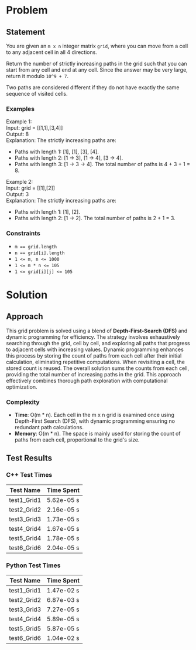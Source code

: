 # Problem

## Statement
You are given an `m x n` integer matrix `grid`, where you can move from a cell to any adjacent cell in all 4 directions.

Return the number of strictly increasing paths in the grid such that you can start from any cell and end at any cell. Since the answer may be very large, return it modulo `10^9 + 7`.

Two paths are considered different if they do not have exactly the same sequence of visited cells.

### Examples
Example 1:\
Input: grid = [[1,1],[3,4]]\
Output: 8\
Explanation: The strictly increasing paths are:
- Paths with length 1: [1], [1], [3], [4].
- Paths with length 2: [1 -> 3], [1 -> 4], [3 -> 4].
- Paths with length 3: [1 -> 3 -> 4].
The total number of paths is 4 + 3 + 1 = 8.

Example 2:\
Input: grid = [[1],[2]]\
Output: 3\
Explanation: The strictly increasing paths are:
- Paths with length 1: [1], [2].
- Paths with length 2: [1 -> 2].
The total number of paths is 2 + 1 = 3.

### Constraints
- `m == grid.length`
- `n == grid[i].length`
- `1 <= m, n <= 1000`
- `1 <= m * n <= 105`
- `1 <= grid[i][j] <= 105`


# Solution

## Approach
This grid problem is solved using a blend of __Depth-First-Search (DFS)__ and dynamic programming for efficiency. The strategy involves exhaustively searching through the grid, cell by cell, and exploring all paths that progress to adjacent cells with increasing values. Dynamic programming enhances this process by storing the count of paths from each cell after their initial calculation, eliminating repetitive computations. When revisiting a cell, the stored count is reused. The overall solution sums the counts from each cell, providing the total number of increasing paths in the grid. This approach effectively combines thorough path exploration with computational optimization.

### Complexity
- __Time__: O(m * n). Each cell in the m x n grid is examined once using Depth-First Search (DFS), with dynamic programming ensuring no redundant path calculations.
- __Memory__: O(m * n). The space is mainly used for storing the count of paths from each cell, proportional to the grid's size.

## Test Results

### C++ Test Times

| Test Name | Time Spent |
| --- | --- |
| test1_Grid1 | 5.62e-05 s |
| test2_Grid2 | 2.16e-05 s |
| test3_Grid3 | 1.73e-05 s |
| test4_Grid4 | 1.67e-05 s |
| test5_Grid4 | 1.78e-05 s |
| test6_Grid6 | 2.04e-05 s |

### Python Test Times

| Test Name | Time Spent |
| --- | --- |
| test1_Grid1 | 1.47e-02 s |
| test2_Grid2 | 6.87e-03 s |
| test3_Grid3 | 7.27e-05 s |
| test4_Grid4 | 5.89e-05 s |
| test5_Grid5 | 5.87e-05 s |
| test6_Grid6 | 1.04e-02 s |
